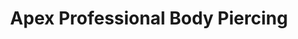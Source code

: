 ---
title: "Apex Professional Body Piercing"
url: /grand-junction/apex-professional-body-piercing/
shop: piercing
---
